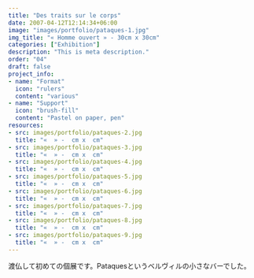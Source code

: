 ```yaml
---
title: "Des traits sur le corps"
date: 2007-04-12T12:14:34+06:00
image: "images/portfolio/pataques-1.jpg"
img_title: "« Homme ouvert » - 30cm x 30cm"
categories: ["Exhibition"]
description: "This is meta description."
order: "04"
draft: false
project_info:
- name: "Format"
  icon: "rulers"
  content: "various"
- name: "Support"
  icon: "brush-fill"
  content: "Pastel on paper, pen"
resources:
- src: images/portfolio/pataques-2.jpg
  title: "«  » -  cm x  cm"
- src: images/portfolio/pataques-3.jpg
  title: "«  » -  cm x  cm"
- src: images/portfolio/pataques-4.jpg
  title: "«  » -  cm x  cm"
- src: images/portfolio/pataques-5.jpg
  title: "«  » -  cm x  cm"
- src: images/portfolio/pataques-6.jpg
  title: "«  » -  cm x  cm"
- src: images/portfolio/pataques-7.jpg
  title: "«  » -  cm x  cm"  
- src: images/portfolio/pataques-8.jpg
  title: "«  » -  cm x  cm"  
- src: images/portfolio/pataques-9.jpg
  title: "«  » -  cm x  cm"  
---
```

渡仏して初めての個展です。Pataquesというベルヴィルの小さなバーでした。
